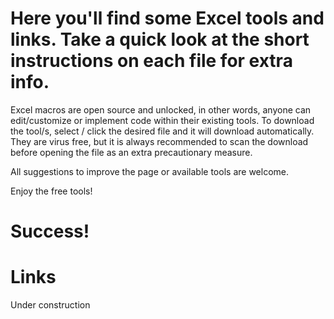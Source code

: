 # Here you'll find some Excel tools and links. Take a quick look at the short instructions on each file for extra info.

Excel macros are open source and unlocked, in other words, anyone can edit/customize or implement code within their existing tools.
To download the tool/s, select / click the desired file and it will download automatically. They are virus free, but it is always recommended to scan the download before opening the file as an extra precautionary measure.

All suggestions to improve the page or available tools are welcome.

Enjoy the free tools!

# Success!

# Links

Under construction
